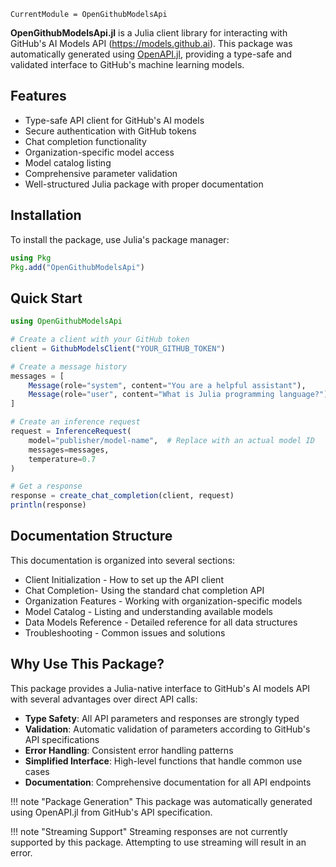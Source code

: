 ```@meta
CurrentModule = OpenGithubModelsApi
```



**OpenGithubModelsApi.jl** is a Julia client library for interacting with GitHub's AI Models API (https://models.github.ai). This package was automatically generated using [OpenAPI.jl](https://github.com/OpenAPI-Generator/OpenAPI.jl), providing a type-safe and validated interface to GitHub's machine learning models.

## Features

- Type-safe API client for GitHub's AI models
- Secure authentication with GitHub tokens
- Chat completion functionality
- Organization-specific model access
- Model catalog listing
- Comprehensive parameter validation
- Well-structured Julia package with proper documentation

## Installation

To install the package, use Julia's package manager:

```julia
using Pkg
Pkg.add("OpenGithubModelsApi")
```

## Quick Start

```julia
using OpenGithubModelsApi

# Create a client with your GitHub token
client = GithubModelsClient("YOUR_GITHUB_TOKEN")

# Create a message history
messages = [
    Message(role="system", content="You are a helpful assistant"),
    Message(role="user", content="What is Julia programming language?")
]

# Create an inference request
request = InferenceRequest(
    model="publisher/model-name",  # Replace with an actual model ID
    messages=messages,
    temperature=0.7
)

# Get a response
response = create_chat_completion(client, request)
println(response)
```

## Documentation Structure

This documentation is organized into several sections:

- Client Initialization - How to set up the API client
- Chat Completion- Using the standard chat completion API
- Organization Features - Working with organization-specific models
- Model Catalog - Listing and understanding available models
- Data Models Reference - Detailed reference for all data structures
- Troubleshooting - Common issues and solutions

## Why Use This Package?

This package provides a Julia-native interface to GitHub's AI models API with several advantages over direct API calls:

- **Type Safety**: All API parameters and responses are strongly typed
- **Validation**: Automatic validation of parameters according to GitHub's API specifications
- **Error Handling**: Consistent error handling patterns
- **Simplified Interface**: High-level functions that handle common use cases
- **Documentation**: Comprehensive documentation for all API endpoints


!!! note "Package Generation"
  This package was automatically generated using OpenAPI.jl from GitHub's API specification.


!!! note "Streaming Support"
  Streaming responses are not currently supported by this package. Attempting to use streaming will result in an error.

